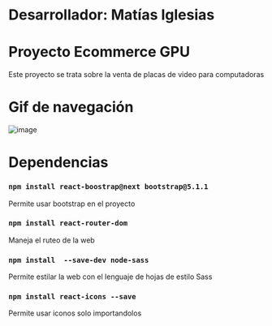 # Desarrollador: Matías Iglesias

# Proyecto Ecommerce GPU
Este proyecto se trata sobre la venta de placas de video para computadoras


# Gif de navegación
![image](https://github.com/MatiasIglesias18/GPUWorld_IglesiasMatias/blob/main/src/media/example.gif)

# Dependencias

### `npm install react-boostrap@next bootstrap@5.1.1`

Permite usar bootstrap en el proyecto

### `npm install react-router-dom`

Maneja el ruteo de la web

### `npm install  --save-dev node-sass`

Permite estilar la web con el lenguaje de hojas de estilo Sass

### `npm install react-icons --save`

Permite usar iconos solo importandolos

